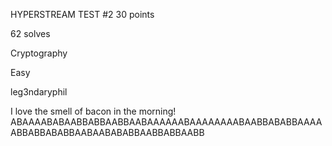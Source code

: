 HYPERSTREAM TEST #2
30 points

62 solves

Cryptography

Easy

leg3ndaryphil

I love the smell of bacon in the morning! ABAAAABABAABBABBAABBAABAAAAAABAAAAAAAABAABBABABBAAAAABBABBABABBAABAABABABBAABBABBAABB
